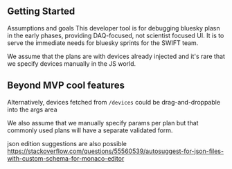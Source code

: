 ## Getting Started

Assumptions and goals
This developer tool is for debugging bluesky plasn in the early phases, providing DAQ-focused, not scientist focused UI.
It is to serve the immediate needs for bluesky sprints for the SWIFT team.

We assume that the plans are with devices already injected and it's rare that we specify devices manually in the JS world.

## Beyond MVP cool features

Alternatively, devices fetched from `/devices` could be drag-and-droppable into the args area

We also assume that we manually specify params per plan but that commonly used plans will have a separate validated form.

json edition suggestions are also possible
https://stackoverflow.com/questions/55560539/autosuggest-for-json-files-with-custom-schema-for-monaco-editor

